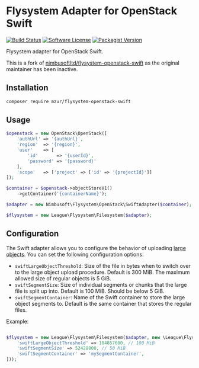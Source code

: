 # Flysystem Adapter for OpenStack Swift

[![Build Status](https://img.shields.io/travis/mzur/flysystem-openstack-swift/master.svg?style=flat-square)](https://travis-ci.org/mzur/flysystem-openstack-swift)
[![Software License](https://img.shields.io/badge/license-MIT-brightgreen.svg?style=flat-square)](LICENSE)
[![Packagist Version](https://img.shields.io/packagist/v/mzur/flysystem-openstack-swift.svg?style=flat-square)](https://packagist.org/packages/mzur/flysystem-openstack-swift)

Flysystem adapter for OpenStack Swift.

This is a fork of [nimbusoftltd/flysystem-openstack-swift](https://github.com/nimbusoftltd/flysystem-openstack-swift) as the original maintainer has been inactive.

## Installation

```bash
composer require mzur/flysystem-openstack-swift
```
## Usage

```php
$openstack = new OpenStack\OpenStack([
    'authUrl' => '{authUrl}',
    'region'  => '{region}',
    'user'    => [
        'id'       => '{userId}',
        'password' => '{password}'
    ],
    'scope'   => ['project' => ['id' => '{projectId}']]
]);

$container = $openstack->objectStoreV1()
    ->getContainer('{containerName}');

$adapter = new Nimbusoft\Flysystem\OpenStack\SwiftAdapter($container);

$flysystem = new League\Flysystem\Filesystem($adapter);
```

## Configuration

The Swift adapter allows you to configure the behavior of uploading [large objects](https://php-opencloudopenstack.readthedocs.io/en/latest/services/object-store/v1/objects.html#create-a-large-object-over-5gb). You can set the following configuration options:

- `swiftLargeObjectThreshold`: Size of the file in bytes when to switch over to the large object upload procedure. Default is 300 MiB. The maximum allowed size of regular objects is 5 GiB.
- `swiftSegmentSize`: Size of individual segments or chunks that the large file is split up into. Default is 100 MiB. Should be below 5 GiB.
- `swiftSegmentContainer`: Name of the Swift container to store the large object segments to. Default is the same container that stores the regular files.

Example:

```php

$flysystem = new League\Flysystem\Filesystem($adapter, new \League\Flysystem\Config([
    'swiftLargeObjectThreshold' => 104857600, // 100 MiB
    'swiftSegmentSize' => 52428800, // 50 MiB
    'swiftSegmentContainer' => 'mySegmentContainer',
]));
```
